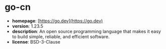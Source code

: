 # go-cn

- **homepage**: [https://go.dev](https://go.dev)
- **version**: 1.23.5
- **description**: An open source programming language that makes it easy to build simple, reliable, and efficient software.
- **license**: BSD-3-Clause

